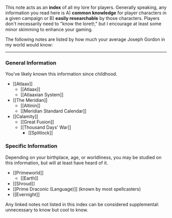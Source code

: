 This note acts as an **index** of all my lore for players. Generally speaking, any information you read here is A) **common knowledge** for player characters in a given campaign or B) **easily researchable** by those characters. Players don't necessarily need to "know the lore🤓," but I encourage at least some minor skimming to enhance your gaming. 

The following notes are listed by how much your average Joseph Gordon in my world would know:

---
### General Information
You've likely known this information since childhood.
* [[Atlaax]]
	* [[Atlaax]]
	* [[Atlaaxian System]]
* [[The Meridian]]
	* [[Altinin]]
	* [[Meridian Standard Calendar]]
* [[Calamity]]
	* [[Great Fusion]]
	* [[Thousand Days' War]]
		* [[Splitlock]]
### Specific Information
Depending on your birthplace, age, or worldliness, you may be studied on this information, but will at least have heard of it.
* [[Primeworld]]
	* [[Earth]]
* [[Shroud]]
* [[Prime Draconic (Language)]] (known by most spellcasters)
* [[Evernight]]

Any linked notes not listed in this index can be considered supplemental: unnecessary to know but cool to know.